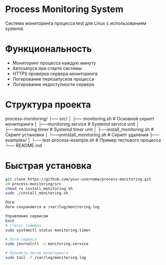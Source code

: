 # Process Monitoring System

Система мониторинга процесса test для Linux с использованием systemd.

# Функциональность

- Мониторинг процесса каждую минуту
- Автозапуск при старте системы  
- HTTPS проверка сервера мониторинга
- Логирование перезапусков процесса
- Логирование недоступности сервера

# Структура проекта
process-monitoring/ 
├── src/
│ ├── monitoring.sh # Основной скрипт мониторинга
│ ├──monitoring.service # Systemd service unit
│ ├──monitoring.timer # Systemd timer unit
│ ├──install_monitoring.sh # Скрипт установки
│ └──uninstall_monitoring.sh # Скрипт удаления
├── examples/
│ └── test-process-example.sh # Пример тестового процесса
└── README.md

# Быстрая установка

```bash
git clone https://github.com/your-username/process-monitoring.git
cd process-monitoring/src
chmod +x install_monitoring.sh
sudo ./install_monitoring.sh

Логи
Логи сохраняются в /var/log/monitoring.log

Управление сервисом
bash
# Статус таймера
sudo systemctl status monitoring.timer

# Логи сервиса
sudo journalctl -u monitoring.service

# Просмотр логов мониторинга
sudo tail -f /var/log/monitoring.log
